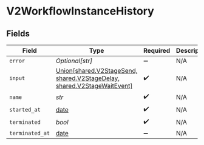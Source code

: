 # V2WorkflowInstanceHistory


## Fields

| Field                                                                                                     | Type                                                                                                      | Required                                                                                                  | Description                                                                                               |
| --------------------------------------------------------------------------------------------------------- | --------------------------------------------------------------------------------------------------------- | --------------------------------------------------------------------------------------------------------- | --------------------------------------------------------------------------------------------------------- |
| `error`                                                                                                   | *Optional[str]*                                                                                           | :heavy_minus_sign:                                                                                        | N/A                                                                                                       |
| `input`                                                                                                   | [Union[shared.V2StageSend, shared.V2StageDelay, shared.V2StageWaitEvent]](../../models/shared/v2stage.md) | :heavy_check_mark:                                                                                        | N/A                                                                                                       |
| `name`                                                                                                    | *str*                                                                                                     | :heavy_check_mark:                                                                                        | N/A                                                                                                       |
| `started_at`                                                                                              | [date](https://docs.python.org/3/library/datetime.html#date-objects)                                      | :heavy_check_mark:                                                                                        | N/A                                                                                                       |
| `terminated`                                                                                              | *bool*                                                                                                    | :heavy_check_mark:                                                                                        | N/A                                                                                                       |
| `terminated_at`                                                                                           | [date](https://docs.python.org/3/library/datetime.html#date-objects)                                      | :heavy_minus_sign:                                                                                        | N/A                                                                                                       |